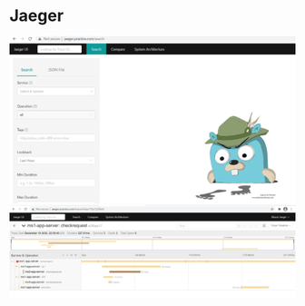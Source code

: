 # Jaeger

![](https://github.com/kuldeepsingh99/spring-cloud-gateway/blob/main/img/jag1.PNG)
![](https://github.com/kuldeepsingh99/spring-cloud-gateway/blob/main/img/jag2.PNG)
